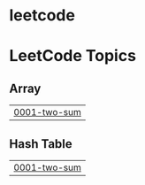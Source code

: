 # leetcode
<!---LeetCode Topics Start-->
# LeetCode Topics
## Array
|  |
| ------- |
| [0001-two-sum](https://github.com/Varun041004/leetcode/tree/master/0001-two-sum) |
## Hash Table
|  |
| ------- |
| [0001-two-sum](https://github.com/Varun041004/leetcode/tree/master/0001-two-sum) |
<!---LeetCode Topics End-->